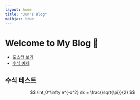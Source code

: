 ```yaml
---
layout: home
title: "Jun's Blog"
mathjax: true
---
```


# Welcome to My Blog 👋

- [포스터 보기](/junresearch.github.io/poster/tb4/)
- [수식 예제](/junresearch.github.io/test-math/)

## 수식 테스트

$$
\int_0^\infty e^{-x^2} dx = \frac{\sqrt{\pi}}{2}
$$

<script type="text/javascript" id="MathJax-script" async
  src="https://cdn.jsdelivr.net/npm/mathjax@3/es5/tex-mml-chtml.js">
</script>
